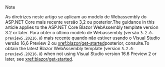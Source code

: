 > [!NOTE]
> <span data-ttu-id="de36d-101">As diretrizes neste artigo se aplicam ao modelo de Webassembly do ASP.NET Core mais recente versão 3,2 ou posterior.</span><span class="sxs-lookup"><span data-stu-id="de36d-101">The guidance in this article applies to the ASP.NET Core Blazor WebAssembly template version 3.2 or later.</span></span> <span data-ttu-id="de36d-102">Para obter o último modelo de Webassembly (versão `3.2.0-preview5.20216.8`) mais recente quando não estiver usando o Visual Studio versão 16,6 Preview 2 ou <xref:blazor/get-started>posterior, consulte.</span><span class="sxs-lookup"><span data-stu-id="de36d-102">To obtain the latest Blazor WebAssembly template (version `3.2.0-preview5.20216.8`) when not using Visual Studio version 16.6 Preview 2 or later, see <xref:blazor/get-started>.</span></span>
